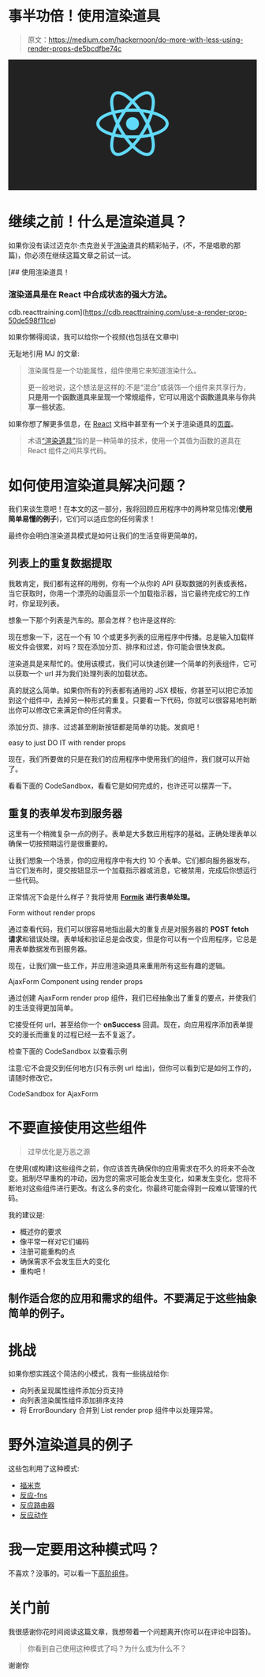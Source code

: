 # 事半功倍！使用渲染道具

> 原文：<https://medium.com/hackernoon/do-more-with-less-using-render-props-de5bcdfbe74c>

![](img/8933e4fa3854e49902a096a7f2866351.png)

# 继续之前！什么是渲染道具？

如果你没有读过迈克尔·杰克逊关于[渲染](https://hackernoon.com/tagged/render)道具的精彩帖子，(不，不是唱歌的那篇)，你必须在继续这篇文章之前试一试。

 [## 使用渲染道具！

### 渲染道具是在 React 中合成状态的强大方法。

cdb.reacttraining.com](https://cdb.reacttraining.com/use-a-render-prop-50de598f11ce) 

如果你懒得阅读，我可以给你一个视频(也包括在文章中)

无耻地引用 MJ 的文章:

> 渲染属性是一个功能属性，组件使用它来知道渲染什么。
> 
> 更一般地说，这个想法是这样的:不是“混合”或装饰一个组件来共享行为，**只是用一个函数道具来呈现一个常规组件，它可以用这个函数道具来与你共享一些状态**。

如果你想了解更多信息，在 [React](https://hackernoon.com/tagged/react) 文档中甚至有一个关于渲染道具的[页面](https://reactjs.org/docs/render-props.html)。

> 术语[“渲染道具”](https://cdb.reacttraining.com/use-a-render-prop-50de598f11ce)指的是一种简单的技术，使用一个其值为函数的道具在 React 组件之间共享代码。

# 如何使用渲染道具解决问题？

我们来谈生意吧！在本文的这一部分，我将回顾应用程序中的两种常见情况(**使用简单易懂的例子**)，它们可以适应您的任何需求！

最终你会明白渲染道具模式是如何让我们的生活变得更简单的。

## 列表上的重复数据提取

我敢肯定，我们都有这样的用例，你有一个从你的 API 获取数据的列表或表格，当它获取时，你用一个漂亮的动画显示一个加载指示器，当它最终完成它的工作时，你呈现列表。

想象一下那个列表是汽车的。那会怎样？也许是这样的:

现在想象一下，这在一个有 10 个或更多列表的应用程序中传播。总是输入加载样板文件会很累，对吗？现在添加分页、排序和过滤，你可能会很快发疯。

渲染道具是来帮忙的。使用该模式，我们可以快速创建一个简单的列表组件，它可以获取一个 url 并为我们处理列表的加载状态。

真的就这么简单。如果你所有的列表都有通用的 JSX 模板，你甚至可以把它添加到这个组件中，去掉另一种形式的重复。只要看一下代码，你就可以很容易地判断出你可以修改它来满足你的任何需求。

添加分页、排序、过滤甚至刷新按钮都是简单的功能。发疯吧！

easy to just DO IT with render props

现在，我们所要做的只是在我们的应用程序中使用我们的组件，我们就可以开始了。

看看下面的 CodeSandbox，看看它是如何完成的，也许还可以摆弄一下。

## 重复的表单发布到服务器

这里有一个稍微复杂一点的例子。表单是大多数应用程序的基础。正确处理表单以确保一切按预期运行是很重要的。

让我们想象一个场景，你的应用程序中有大约 10 个表单。它们都向服务器发布，当它们发布时，提交按钮显示一个加载指示器或消息，它被禁用，完成后你想运行一些代码。

正常情况下会是什么样子？我将使用 [**Formik**](https://github.com/jaredpalmer/formik) **进行表单处理。**

Form without render props

通过查看代码，我们可以很容易地指出最大的重复点是对服务器的 **POST** **fetch 请求**和错误处理。表单域和验证总是会改变，但是你可以有一个应用程序，它总是用表单数据发布到服务器。

现在，让我们做一些工作，并应用渲染道具来重用所有这些有趣的逻辑。

AjaxForm Component using render props

通过创建 AjaxForm render prop 组件，我们已经抽象出了重复的要点，并使我们的生活变得更加简单。

它接受任何 url，甚至给你一个 **onSuccess** 回调。现在，向应用程序添加表单提交的漫长而重复的过程已经一去不复返了。

检查下面的 CodeSandbox 以查看示例

注意:它不会提交到任何地方(只有示例 url 给出)，但你可以看到它是如何工作的，请随时修改它。

CodeSandbox for AjaxForm

# 不要直接使用这些组件

> 过早优化是万恶之源

在使用(或构建)这些组件之前，你应该首先确保你的应用需求在不久的将来不会改变。抵制尽早重构的冲动，因为您的需求可能会发生变化，如果发生变化，您将不断地对这些组件进行更改。有这么多的变化，你最终可能会得到一段难以管理的代码。

我的建议是:

*   概述你的要求
*   像平常一样对它们编码
*   注册可能重构的点
*   确保需求不会发生巨大的变化
*   重构吧！

## 制作适合您的应用和需求的组件。不要满足于这些抽象简单的例子。

# 挑战

如果你想实践这个简洁的小模式，我有一些挑战给你:

*   向列表呈现属性组件添加分页支持
*   向列表渲染属性组件添加排序支持
*   将 ErrorBoundary 合并到 List render prop 组件中以处理异常。

# 野外渲染道具的例子

这些包利用了这种模式:

*   [福米克](https://github.com/jaredpalmer/formik)
*   [反应-fns](https://github.com/jaredpalmer/react-fns)
*   [反应路由器](https://github.com/ReactTraining/react-router)
*   [反应动作](https://github.com/chenglou/react-motion)

# 我一定要用这种模式吗？

不喜欢？没事的。可以看一下[高阶组件](https://reactjs.org/docs/higher-order-components.html)。

# 关门前

我很感谢你花时间阅读这篇文章，我想带着一个问题离开(你可以在评论中回答)。

> 你看到自己使用这种模式了吗？为什么或为什么不？

谢谢你